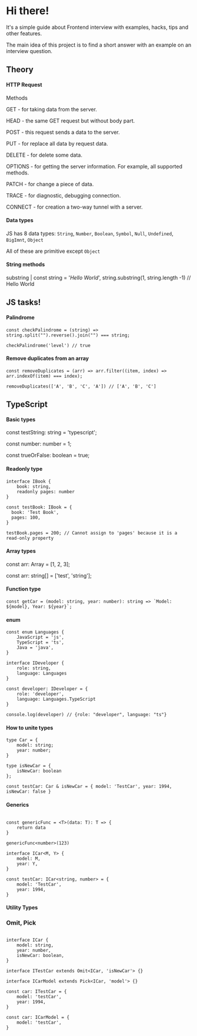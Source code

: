 # Hi there!

It's a simple guide about Frontend interview with examples, hacks, tips and other features.

The main idea of this project is to find a short answer with an example on an interview question.

## Theory

#### HTTP Request

Methods

GET - for taking data from the server.

HEAD - the same GET request but without body part.

POST - this request sends a data to the server.

PUT - for replace all data by request data.

DELETE - for delete some data.

OPTIONS - for getting the server information. For example, all supported methods.

PATCH - for change a piece of data.

TRACE - for diagnostic, debugging connection.

CONNECT - for creation a two-way tunnel with a server. 

#### Data types

JS has 8 data types: `String`, `Number`, `Boolean`, `Symbol`, `Null`, `Undefined`, `BigImnt`, `Object`

All of these are primitive except `Object`

#### String methods

substring | const string = '_Hello World_', string.substring(1, string.length -1) // Hello World

## JS tasks!

#### Palindrome

```
const checkPalindrome = (string) => string.split("").reverse().join("") === string;

checkPalindrome('level') // true
```

#### Remove duplicates from an array

```
const removeDuplicates = (arr) => arr.filter((item, index) => arr.indexOf(item) === index);

removeDuplicates(['A', 'B', 'C', 'A']) // ['A', 'B', 'C']
```

## TypeScript

#### Basic types

const testString: string = 'typescript';

const number: number = 1;

const trueOrFalse: boolean = true;

#### Readonly type

```
interface IBook {
    book: string,
    readonly pages: number
}

const testBook: IBook = {
  book: 'Test Book',
  pages: 100,
}

testBook.pages = 200; // Cannot assign to 'pages' because it is a read-only property
```
#### Array types

const arr: Array<number> = [1, 2, 3];

const arr: string[] = ['test', 'string'];

#### Function type

```
const getCar = (model: string, year: number): string => `Model: ${model}, Year: ${year}`;
```

#### enum

```
const enum Languages {
    JavaScript = 'js',
    TypeScript = 'ts',
    Java = 'java',
}

interface IDeveloper {
    role: string,
    language: Languages
}

const developer: IDeveloper = {
    role: 'developer',
    language: Languages.TypeScript
}

console.log(developer) // {role: "developer", language: "ts"}

```

#### How to unite types

```
type Car = {
    model: string;
    year: number;
}

type isNewCar = {
    isNewCar: boolean
};

const testCar: Car & isNewCar = { model: 'TestCar', year: 1994, isNewCar: false }

```

#### Generics

```

const genericFunc = <T>(data: T): T => {
    return data
}

genericFunc<number>(123)

interface ICar<M, Y> {
    model: M,
    year: Y,
}

const testCar: ICar<string, number> = {
    model: 'TestCar',
    year: 1994,
}

```

#### Utility Types

### Omit, Pick

```

interface ICar {
    model: string,
    year: number,
    isNewCar: boolean,
}

interface ITestCar extends Omit<ICar, 'isNewCar'> {}

interface ICarModel extends Pick<ICar, 'model'> {}

const car: ITestCar = {
    model: 'testCar',
    year: 1994,
}

const car: ICarModel = {
    model: 'testCar',
}

```

